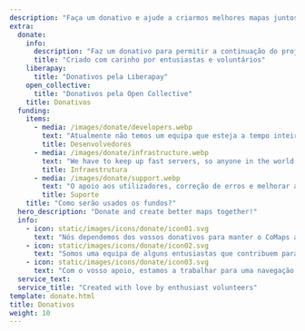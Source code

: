```yaml
---
description: "Faça um donativo e ajude a criarmos melhores mapas juntos!"
extra:
  donate:
    info:
      description: "Faz um donativo para permitir a continuação do projeto"
      title: "Criado com carinho por entusiastas e voluntários"
    liberapay:
      title: "Donativos pela Liberapay"
    open_collective:
      title: "Donativos pela Open Collective"
    title: Donativos
  funding:
    items:
      - media: /images/donate/developers.webp
        text: "Atualmente não temos um equipa que esteja a tempo inteiro a trabalhar no desenvolvimento de novas funcionalidades e na melhoria do serviço. De modo ao projeto poder seguir em frente de modo consistente, necessitamos de uma equipa principal."
        title: Desenvolvedores
      - media: /images/donate/infrastructure.webp
        text: "We have to keep up fast servers, so anyone in the world can download free map data updates without delays. These maps data transfers make up large, and growing, amounts of data each month."
        title: Infraestrutura
      - media: /images/donate/support.webp
        text: "O apoio aos utilizadores, correção de erros e melhorar a estabilidade da aplicação são as nossas prioridades. A lista de pedidos de funcionalidades e relatórios de erros cresce todos os dias e há também muitos pedidos de apoio por responder na App Store, Google Play e emails de apoio ao utilizador."
        title: Suporte
    title: "Como serão usados os fundos?"
  hero_description: "Donate and create better maps together!"
  info:
    - icon: static/images/icons/donate/icon01.svg
      text: "Nós dependemos dos vossos donativos para manter o CoMaps aberto e gratuito"
    - icon: static/images/icons/donate/icon02.svg
      text: "Somos uma equipa de alguns entusiastas que contribuem para o projeto no nosso tempo livre. Nós adoramos o que fazemos, e adoramos os nossos utilizadores"
    - icon: static/images/icons/donate/icon03.svg
      text: "Com o vosso apoio, estamos a trabalhar para uma navegação orientada à privacidade que seja a escolha preferida do mercado"
  service_text:
  service_title: "Created with love by enthusiast volunteers"
template: donate.html
title: Donativos
weight: 10
---
```

